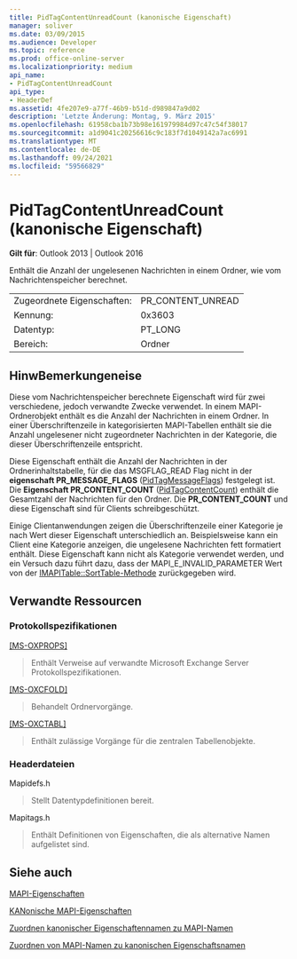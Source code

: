 ```yaml
---
title: PidTagContentUnreadCount (kanonische Eigenschaft)
manager: soliver
ms.date: 03/09/2015
ms.audience: Developer
ms.topic: reference
ms.prod: office-online-server
ms.localizationpriority: medium
api_name:
- PidTagContentUnreadCount
api_type:
- HeaderDef
ms.assetid: 4fe207e9-a77f-46b9-b51d-d989847a9d02
description: 'Letzte Änderung: Montag, 9. März 2015'
ms.openlocfilehash: 61958cba1b73b98e161979984d97c47c54f38017
ms.sourcegitcommit: a1d9041c20256616c9c183f7d1049142a7ac6991
ms.translationtype: MT
ms.contentlocale: de-DE
ms.lasthandoff: 09/24/2021
ms.locfileid: "59566829"
---
```

# <a name="pidtagcontentunreadcount-canonical-property"></a>PidTagContentUnreadCount (kanonische Eigenschaft)

  
  
**Gilt für**: Outlook 2013 | Outlook 2016 
  
Enthält die Anzahl der ungelesenen Nachrichten in einem Ordner, wie vom Nachrichtenspeicher berechnet. 
  
|||
|:-----|:-----|
|Zugeordnete Eigenschaften:  <br/> |PR_CONTENT_UNREAD  <br/> |
|Kennung:  <br/> |0x3603  <br/> |
|Datentyp:  <br/> |PT_LONG  <br/> |
|Bereich:  <br/> |Ordner  <br/> |
   
## <a name="remarks"></a>HinwBemerkungeneise

Diese vom Nachrichtenspeicher berechnete Eigenschaft wird für zwei verschiedene, jedoch verwandte Zwecke verwendet. In einem MAPI-Ordnerobjekt enthält es die Anzahl der Nachrichten in einem Ordner. In einer Überschriftenzeile in kategorisierten MAPI-Tabellen enthält sie die Anzahl ungelesener nicht zugeordneter Nachrichten in der Kategorie, die dieser Überschriftenzeile entspricht.
  
Diese Eigenschaft enthält die Anzahl der Nachrichten in der Ordnerinhaltstabelle, für die das MSGFLAG_READ Flag nicht in der **eigenschaft PR_MESSAGE_FLAGS** ([PidTagMessageFlags](pidtagmessageflags-canonical-property.md)) festgelegt ist. Die **Eigenschaft PR_CONTENT_COUNT** ([PidTagContentCount](pidtagcontentcount-canonical-property.md)) enthält die Gesamtzahl der Nachrichten für den Ordner. Die **PR_CONTENT_COUNT** und diese Eigenschaft sind für Clients schreibgeschützt. 
  
Einige Clientanwendungen zeigen die Überschriftenzeile einer Kategorie je nach Wert dieser Eigenschaft unterschiedlich an. Beispielsweise kann ein Client eine Kategorie anzeigen, die ungelesene Nachrichten fett formatiert enthält. Diese Eigenschaft kann nicht als Kategorie verwendet werden, und ein Versuch dazu führt dazu, dass der MAPI_E_INVALID_PARAMETER Wert von der [IMAPITable::SortTable-Methode](imapitable-sorttable.md) zurückgegeben wird. 
  
## <a name="related-resources"></a>Verwandte Ressourcen

### <a name="protocol-specifications"></a>Protokollspezifikationen

[[MS-OXPROPS]](https://msdn.microsoft.com/library/f6ab1613-aefe-447d-a49c-18217230b148%28Office.15%29.aspx)
  
> Enthält Verweise auf verwandte Microsoft Exchange Server Protokollspezifikationen.
    
[[MS-OXCFOLD]](https://msdn.microsoft.com/library/c0f31b95-c07f-486c-98d9-535ed9705fbf%28Office.15%29.aspx)
  
> Behandelt Ordnervorgänge.
    
[[MS-OXCTABL]](https://msdn.microsoft.com/library/d33612dc-36a8-4623-8a26-c156cf8aae4b%28Office.15%29.aspx)
  
> Enthält zulässige Vorgänge für die zentralen Tabellenobjekte.
    
### <a name="header-files"></a>Headerdateien

Mapidefs.h
  
> Stellt Datentypdefinitionen bereit.
    
Mapitags.h
  
> Enthält Definitionen von Eigenschaften, die als alternative Namen aufgelistet sind.
    
## <a name="see-also"></a>Siehe auch



[MAPI-Eigenschaften](mapi-properties.md)
  
[KANonische MAPI-Eigenschaften](mapi-canonical-properties.md)
  
[Zuordnen kanonischer Eigenschaftennamen zu MAPI-Namen](mapping-canonical-property-names-to-mapi-names.md)
  
[Zuordnen von MAPI-Namen zu kanonischen Eigenschaftsnamen](mapping-mapi-names-to-canonical-property-names.md)

